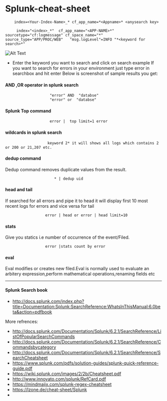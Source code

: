 # Splunk-cheat-sheet

        index=<Your-Index-Name>_* cf_app_name=*<Appname>* <anysearch key>
        
         index="<index>_*"  cf_app_name="<APP-NAME>*"  sourcetype="cf:logmessage" cf_space_name="*" source_type="APP/PROC/WEB"   "msg.logLevel"=INFO "*<keyword for search>*"


![Alt Text](https://www.learnsplunk.com/uploads/2/7/1/9/2719363/7109108_orig.png)

*  Enter the keyword you want to search and click on  search example If you want to search for errors in your environment just type error in searchbox and hit enter Below is screenshot of sample results you get:

 
#### AND ,OR operator in splunk search

                        "error" AND  "databse" 
                        "error" or  "databse" 

#### Splunk Top command

                        error |  top limit=1 error
                        
#### wildcards in splunk search

                       keyword 2* it will shows all logs which contains 2 or 200 or 21,207 etc.
                       
#### dedup command

Dedup command removes duplicate values from the result.

                          * | dedup uid


 
#### head and tail 

If searched for all errors and pipe it to head it will display first 10 most recent logs for errors and vice versa for tail



                      error | head or error | head limit=10


#### stats 

Give you statics i.e number of occurrence of the event/Filed.

                      error |stats count by error


#### eval 

Eval modifies or creates new filed.Eval is  normally used to evaluate an arbitery expression,perform mathematical operations,renaming fields etc

-----------------------------------------------------------------------
#### Splunk Search book 

- http://docs.splunk.com/index.php?title=Documentation:Splunk:SearchReference:WhatsInThisManual:6.0beta&action=pdfbook


More refrences:

- http://docs.splunk.com/Documentation/Splunk/6.2.1/SearchReference/ListOfPopularSearchCommands
- http://docs.splunk.com/Documentation/Splunk/6.2.1/SearchReference/Commandsbycategory
- http://docs.splunk.com/Documentation/Splunk/6.2.1/SearchReference/SearchCheatsheet
- https://www.splunk.com/pdfs/solution-guides/splunk-quick-reference-guide.pdf
- https://wiki.splunk.com/images/2/2b/Cheatsheet.pdf
- http://www.innovato.com/splunk/RefCard.pdf
- https://mindmajix.com/splunk-regex-cheatsheet
- https://lzone.de/cheat-sheet/Splunk
- 
